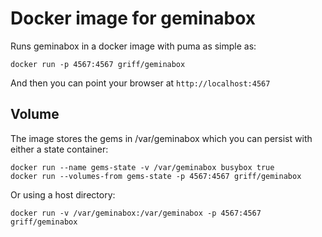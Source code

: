 # Docker image for geminabox

Runs geminabox in a docker image with puma as simple as:
```
docker run -p 4567:4567 griff/geminabox
```

And then you can point your browser at ```http://localhost:4567```

## Volume

The image stores the gems in /var/geminabox which you can persist with either a state container:
```
docker run --name gems-state -v /var/geminabox busybox true
docker run --volumes-from gems-state -p 4567:4567 griff/geminabox
```

Or using a host directory:

```
docker run -v /var/geminabox:/var/geminabox -p 4567:4567 griff/geminabox
```